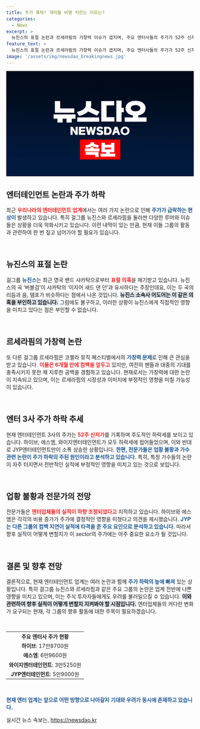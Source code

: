 ```yaml
---
title: 주가 폭락! 개미들 비명 지르는 이유는?
categories:
  - News
excerpt: >
  뉴진스의 표절 논란과 르세라핌의 가창력 이슈가 겹치며, 주요 엔터사들의 주가가 52주 신저가로 하락했습니다. JYP를 제외한 하이브, 에스엠, 와이지는 밑바닥을 찍고 있는 상황! 과연 이들의 향후 실적 반등은 가능할까요?
feature_text: >
  뉴진스의 표절 논란과 르세라핌의 가창력 이슈가 겹치며, 주요 엔터사들의 주가가 52주 신저가로 하락했습니다. JYP를 제외한 하이브, 에스엠, 와이지는 밑바닥을 찍고 있는 상황! 과연 이들의 향후 실적 반등은 가능할까요?
image: '/assets/img/newsdao_breakingnews.jpg'
---
```


<p><img src="/assets/img/newsdao_breakingnews.jpg" alt="pcversion 속보" /></p>

<h2 data-ke-size="size26">엔터테인먼트 논란과 주가 하락</h2>

<p data-ke-size="size16">최근 <b><span style="color: #ee2323;">우리나라의 엔터테인먼트 업계</span></b>에서는 여러 가지 논란으로 인해 <b><span style="color: #1a5490;">주가가 급락하는 현상이</span></b> 발생하고 있습니다. 특히 걸그룹 뉴진스와 르세라핌을 둘러싼 다양한 루머와 이슈들은 상황을 더욱 악화시키고 있습니다. 이런 내막이 있는 만큼, 현재 이들 그룹의 활동과 관련하여 한 번 짚고 넘어가야 할 필요가 있습니다.</p>

<p data-ke-size="size16">&nbsp;</p> 

<h2 data-ke-size="size26">뉴진스의 표절 논란</h2>

<p data-ke-size="size16">걸그룹 <b><span style="color: #1a5490;">뉴진스</span></b>는 최근 영국 밴드 샤카탁으로부터 <b><span style="color: #ee2323;">표절 의혹</span></b>을 제기받고 있습니다. 뉴진스의 곡 ‘버블검’이 샤카탁의 ‘이지어 새드 댄 던’과 유사하다는 주장인데요, 이는 두 곡의 리듬과 음, 템포가 비슷하다는 점에서 나온 것입니다. <b><span style="background-color: #21538527;">뉴진스 소속사 어도어는 이 같은 의혹을 부인하고 있습니다.</span></b> 그럼에도 불구하고, 이러한 상황이 뉴진스에게 직접적인 영향을 미치고 있다는 점은 부인할 수 없습니다.</p>

<p data-ke-size="size16">&nbsp;</p>

<h2 data-ke-size="size26">르세라핌의 가창력 논란</h2>

<p data-ke-size="size16">또 다른 걸그룹 르세라핌은 코첼라 뮤직 페스티벌에서의 <b><span style="color: #1a5490;">가창력 문제</span></b>로 인해 큰 관심을 받고 있습니다. <b><span style="color: #ee2323;">이들은 6개월 만에 컴백을 앞두고</span></b> 있지만, 여전히 팬들과 대중의 기대를 충족시키지 못한 채 지루한 공백을 경험하고 있습니다. 현재로서는 가창력에 대한 논란이 지속되고 있으며, 이는 르세라핌의 시장성과 이미지에 부정적인 영향을 미칠 가능성이 있습니다.</p>

<p data-ke-size="size16">&nbsp;</p>

<h2 data-ke-size="size26">엔터 3사 주가 하락 추세</h2>

<p data-ke-size="size16">현재 엔터테인먼트 3사의 주가는 <b><span style="color: #ee2323;">52주 신저가</span></b>를 기록하며 주도적인 하락세를 보이고 있습니다. 하이브, 에스엠, 와이지엔터테인먼트가 모두 하락세에 접어들었으며, 이와 반대로 JYP엔터테인먼트만이 소폭 상승한 상황입니다. <b><span style="color: #1a5490;">한편, 전문가들은 업황 불황과 가수 관련 논란이 주가 하락의 주된 원인이라고 분석하고 있습니다.</span></b> 특히, 특정 가수들의 논란이 자주 터지면서 전반적인 실적에 부정적인 영향을 미치고 있는 것으로 보입니다.</p>

<p data-ke-size="size16">&nbsp;</p>

<h2 data-ke-size="size26">업황 불황과 전문가의 전망</h2>

<p data-ke-size="size16">전문가들은 <b><span style="color: #ee2323;">엔터업체들의 실적이 하향 조정되었다고</span></b> 지적하고 있습니다. 하이브와 에스엠은 각각의 비용 증가가 주가에 결정적인 영향을 미쳤다고 의견을 제시했습니다. <b><span style="color: #1a5490;">JYP는 다른 그룹의 컴백 지연이 실적에 타격을 준 주요 요인으로 분석하고 있습니다.</span></b> 따라서 향후 실적이 어떻게 변할지가 이 sector의 주가에는 아주 중요한 요소가 될 것입니다.</p>

<p data-ke-size="size16">&nbsp;</p>

<h2 data-ke-size="size26">결론 및 향후 전망</h2>

<p data-ke-size="size16">결론적으로, 현재 엔터테인먼트 업계는 여러 논란과 함께 <b><span style="color: #1a5490;">주가 하락의 늪에 빠져</span></b> 있는 상황입니다. 특히 걸그룹 뉴진스와 르세라핌과 같은 주요 그룹의 논란은 업계 전반에 나쁜 영향을 미치고 있으며, 이는 주식 투자자들에게도 우려를 불러일으킬 수 있습니다. <b><span style="background-color: #21538527;">이와 관련하여 향후 실적이 어떻게 변할지 지켜봐야 할 시점입니다.</span></b> 엔터업체들의 커다란 변화가 요구되는 현재, 각 그룹의 향후 활동에 대한 주목이 필요하겠습니다.</p>

<p data-ke-size="size16">&nbsp;</p>

<table style="width:100%">
  <tr>
    <td style="text-align: center; height: 17px;"><b>주요 엔터사 주가 현황</b></td>
  </tr>
  <tr>
    <td style="text-align: center; height: 17px;"><b>하이브</b>: 17만8700원</td>
  </tr>
  <tr>
    <td style="text-align: center; height: 17px;"><b>에스엠</b>: 6만9600원</td>
  </tr>
  <tr>
    <td style="text-align: center; height: 17px;"><b>와이지엔터테인먼트</b>: 3만5250원</td>
  </tr>
  <tr>
    <td style="text-align: center; height: 17px;"><b>JYP엔터테인먼트</b>: 5만9000원</td>
  </tr>
</table>

<p data-ke-size="size16">&nbsp;</p> 

<p><b><span style="color: #1a5490;">현재 엔터 업계는 앞으로 어떤 방향으로 나아갈지 기대와 우려가 동시에 존재하고 있습니다.</span></b></p>
실시간 뉴스 속보는, <a href="https://newsdao.kr" rel="dofollow">https://newsdao.kr</a>


